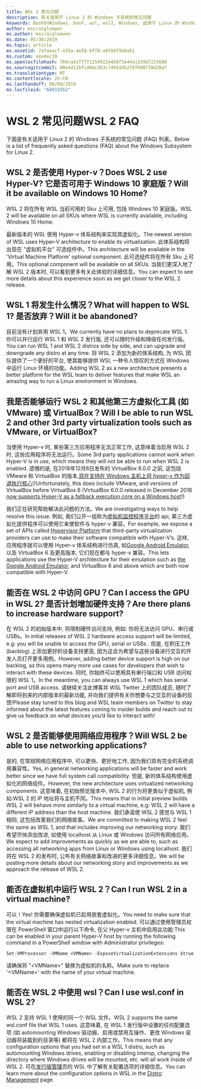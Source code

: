 ```yaml
---
title: WSL 2 常见问题
description: 有关适用于 Linux 2 的 Windows 子系统的常见问题
keywords: BashOnWindows, bash, wsl, wsl2, Windows, 适用于 Linux 的 Windows 子系统, windowssubsystem, ubuntu, debian, suse, Windows 10, 安装
author: mscraigloewen
ms.author: mscraigloewen
ms.date: 05/30/2019
ms.topic: article
ms.assetid: 7afaeacf-435a-4e58-bff0-a9f0d75b8a51
ms.custom: seodec18
ms.openlocfilehash: 760ca61f77f12509224458f1b44a1329d7225600
ms.sourcegitcommit: 00e4d12bfcd0dcd53c7445ddb2f8f0d0739d20af
ms.translationtype: MT
ms.contentlocale: zh-CN
ms.lasthandoff: 08/09/2019
ms.locfileid: "68915552"
---
```

# <a name="wsl-2-faq"></a><span data-ttu-id="d4b92-104">WSL 2 常见问题</span><span class="sxs-lookup"><span data-stu-id="d4b92-104">WSL 2 FAQ</span></span>

<span data-ttu-id="d4b92-105">下面是有关适用于 Linux 2 的 Windows 子系统的常见问题 (FAQ) 列表。</span><span class="sxs-lookup"><span data-stu-id="d4b92-105">Below is a list of frequently asked questions (FAQ) about the Windows Subsystem for Linux 2.</span></span>

## <a name="does-wsl-2-use-hyper-v-will-it-be-available-on-windows-10-home"></a><span data-ttu-id="d4b92-106">WSL 2 是否使用 Hyper-v？</span><span class="sxs-lookup"><span data-stu-id="d4b92-106">Does WSL 2 use Hyper-V?</span></span> <span data-ttu-id="d4b92-107">它是否可用于 Windows 10 家庭版？</span><span class="sxs-lookup"><span data-stu-id="d4b92-107">Will it be available on Windows 10 Home?</span></span>

<span data-ttu-id="d4b92-108">WSL 2 将在所有 WSL 当前可用的 Sku 上可用, 包括 Windows 10 家庭版。</span><span class="sxs-lookup"><span data-stu-id="d4b92-108">WSL 2 will be available on all SKUs where WSL is currently available, including Windows 10 Home.</span></span>

<span data-ttu-id="d4b92-109">最新版本的 WSL 使用 Hyper-v 体系结构来实现其虚拟化。</span><span class="sxs-lookup"><span data-stu-id="d4b92-109">The newest version of WSL uses Hyper-V architecture to enable its virtualization.</span></span> <span data-ttu-id="d4b92-110">此体系结构将出现在 "虚拟机平台" 可选组件中。</span><span class="sxs-lookup"><span data-stu-id="d4b92-110">This architecture will be available in the 'Virtual Machine Platform' optional component.</span></span> <span data-ttu-id="d4b92-111">此可选组件将在所有 Sku 上可用。</span><span class="sxs-lookup"><span data-stu-id="d4b92-111">This optional component will be available on all SKUs.</span></span> <span data-ttu-id="d4b92-112">当我们更深入地了解 WSL 2 版本时, 可以看到更多有关此体验的详细信息。</span><span class="sxs-lookup"><span data-stu-id="d4b92-112">You can expect to see more details about this experience soon as we get closer to the WSL 2 release.</span></span>

## <a name="what-will-happen-to-wsl-1-will-it-be-abandoned"></a><span data-ttu-id="d4b92-113">WSL 1 将发生什么情况？</span><span class="sxs-lookup"><span data-stu-id="d4b92-113">What will happen to WSL 1?</span></span> <span data-ttu-id="d4b92-114">是否放弃？</span><span class="sxs-lookup"><span data-stu-id="d4b92-114">Will it be abandoned?</span></span>

<span data-ttu-id="d4b92-115">目前没有计划弃用 WSL 1。</span><span class="sxs-lookup"><span data-stu-id="d4b92-115">We currently have no plans to deprecate WSL 1.</span></span> <span data-ttu-id="d4b92-116">你可以并行运行 WSL 1 和 WSL 2 发行版, 还可以随时升级和降级任何发行版。</span><span class="sxs-lookup"><span data-stu-id="d4b92-116">You can run WSL 1 and WSL 2 distros side by side, and can upgrade and downgrade any distro at any time.</span></span> <span data-ttu-id="d4b92-117">将 WSL 2 添加为新的体系结构, 为 WSL 团队提供了一个更好的平台, 使其能够提供 WSL 一种令人惊叹的方式在 Windows 中运行 Linux 环境的功能。</span><span class="sxs-lookup"><span data-stu-id="d4b92-117">Adding WSL 2 as a new architecture presents a better platform for the WSL team to deliver features that make WSL an amazing way to run a Linux environment in Windows.</span></span>

## <a name="will-i-be-able-to-run-wsl-2-and-other-3rd-party-virtualization-tools-such-as-vmware-or-virtualbox"></a><span data-ttu-id="d4b92-118">我是否能够运行 WSL 2 和其他第三方虚拟化工具 (如 VMware) 或 VirtualBox？</span><span class="sxs-lookup"><span data-stu-id="d4b92-118">Will I be able to run WSL 2 and other 3rd party virtualization tools such as VMware, or VirtualBox?</span></span>

<span data-ttu-id="d4b92-119">当使用 Hyper-v 时, 某些第三方应用程序无法正常工作, 这意味着当启用 WSL 2 时, 这些应用程序将无法运行。</span><span class="sxs-lookup"><span data-stu-id="d4b92-119">Some 3rd party applications cannot work when Hyper-V is in use, which means they will not be able to run when WSL 2 is enabled.</span></span> <span data-ttu-id="d4b92-120">遗憾的是, 在2018年12月6日发布的 VirtualBox 6.0.0 之前, 这包括 VMware 和 VirtualBox 的版本,[现在支持在 Windows 主机上将 hyper-v 作为回退执行核心][1]!)</span><span class="sxs-lookup"><span data-stu-id="d4b92-120">Unfortunately, this does include VMware, and versions of VirtualBox before VirtualBox 6 (VirtualBox 6.0.0 released in December 2018 [now supports Hyper-V as a fallback execution core on a Windows host][1]!)</span></span>

<span data-ttu-id="d4b92-121">我们正在研究帮助解决此问题的方法。</span><span class="sxs-lookup"><span data-stu-id="d4b92-121">We are investigating ways to help resolve this issue.</span></span> <span data-ttu-id="d4b92-122">例如, 我们公开一组称为[虚拟机监控程序平台][2]的 api, 第三方虚拟化提供程序可以使用它来使软件与 hyper-v 兼容。</span><span class="sxs-lookup"><span data-stu-id="d4b92-122">For example, we expose a set of APIs called [Hypervisor Platform][2] that third-party virtualization providers can use to make their software compatible with Hyper-V’s.</span></span> <span data-ttu-id="d4b92-123">这样, 应用程序就可以使用 Hyper-v 体系结构进行仿真, 如[Google Android Emulator][3], 以及 VirtualBox 6 及更高版本, 它们现在都与 hyper-v 兼容。</span><span class="sxs-lookup"><span data-stu-id="d4b92-123">This lets applications use the Hyper-V architecture for their emulation such as [the Google Android Emulator][3], and VirtualBox 6 and above which are both now compatible with Hyper-V.</span></span>

## <a name="can-i-access-the-gpu-in-wsl-2-are-there-plans-to-increase-hardware-support"></a><span data-ttu-id="d4b92-124">能否在 WSL 2 中访问 GPU？</span><span class="sxs-lookup"><span data-stu-id="d4b92-124">Can I access the GPU in WSL 2?</span></span> <span data-ttu-id="d4b92-125">是否计划增加硬件支持？</span><span class="sxs-lookup"><span data-stu-id="d4b92-125">Are there plans to increase hardware support?</span></span>

<span data-ttu-id="d4b92-126">在 WSL 2 的初始版本中, 将限制硬件访问支持, 例如: 你将无法访问 GPU、串行或 USBs。</span><span class="sxs-lookup"><span data-stu-id="d4b92-126">In initial releases of WSL 2 hardware access support will be limited, e.g: you will be unable to access the GPU, serial or USBs .</span></span> <span data-ttu-id="d4b92-127">但是, 在积压工作 (backlog) 上添加更好的设备支持更高, 因为这会为希望与这些设备进行交互的开发人员打开更多用例。</span><span class="sxs-lookup"><span data-stu-id="d4b92-127">However, adding better device support is high on our backlog, as this opens many more use cases for developers that wish to interact with these devices.</span></span> <span data-ttu-id="d4b92-128">同时, 你始终可以使用具有串行端口和 USB 访问权限的 WSL 1。</span><span class="sxs-lookup"><span data-stu-id="d4b92-128">In the meantime, you can always use WSL 1 which has serial port and USB access.</span></span> <span data-ttu-id="d4b92-129">请继续关注此博客并 WSL Twitter 上的团队成员, 随时了解即将到来的内部版本的最新功能, 并向我们提供有关你想要与之交互的设备的反馈!</span><span class="sxs-lookup"><span data-stu-id="d4b92-129">Please stay tuned to this blog and WSL team members on Twitter to stay informed about the latest features coming to insider builds and reach out to give us feedback on what devices you’d like to interact with!</span></span>

## <a name="will-wsl-2-be-able-to-use-networking-applications"></a><span data-ttu-id="d4b92-130">WSL 2 是否能够使用网络应用程序？</span><span class="sxs-lookup"><span data-stu-id="d4b92-130">Will WSL 2 be able to use networking applications?</span></span>

<span data-ttu-id="d4b92-131">是的, 在常规网络应用程序中, 可以更快、更好地工作, 因为我们具有完全的系统调用兼容性。</span><span class="sxs-lookup"><span data-stu-id="d4b92-131">Yes, in general networking applications will be faster and work better since we have full system call compatibility.</span></span> <span data-ttu-id="d4b92-132">但是, 新的体系结构使用虚拟化的网络组件。</span><span class="sxs-lookup"><span data-stu-id="d4b92-132">However, the new architecture uses virtualized networking components.</span></span> <span data-ttu-id="d4b92-133">这意味着, 在初始预览版本中, WSL 2 的行为将更类似于虚拟机, 例如:WSL 2 的 IP 地址将与主机不同。</span><span class="sxs-lookup"><span data-stu-id="d4b92-133">This means that in initial preview builds WSL 2 will behave more similarly to a virtual machine, e.g: WSL 2 will have a different IP address than the host machine.</span></span> <span data-ttu-id="d4b92-134">我们承诺使 WSL 2 感觉与 WSL 1 相同, 这包括改善我们的网络故事。</span><span class="sxs-lookup"><span data-stu-id="d4b92-134">We are committed to making WSL 2 feel the same as WSL 1, and that includes improving our networking story.</span></span> <span data-ttu-id="d4b92-135">我们希望尽快添加改进, 如使用 localhost 从 Linux 或 Windows 访问所有网络应用。</span><span class="sxs-lookup"><span data-stu-id="d4b92-135">We expect to add improvements as quickly as we are able to, such as accessing all networking apps from Linux or Windows using localhost.</span></span> <span data-ttu-id="d4b92-136">我们将在 WSL 2 的发布时, 公布有关网络故事和改进的更多详细信息。</span><span class="sxs-lookup"><span data-stu-id="d4b92-136">We will be posting more details about our networking story and improvements as we approach the release of WSL 2.</span></span>

## <a name="can-i-run-wsl-2-in-a-virtual-machine"></a><span data-ttu-id="d4b92-137">能否在虚拟机中运行 WSL 2？</span><span class="sxs-lookup"><span data-stu-id="d4b92-137">Can I run WSL 2 in a virtual machine?</span></span>

<span data-ttu-id="d4b92-138">可以！</span><span class="sxs-lookup"><span data-stu-id="d4b92-138">Yes!</span></span> <span data-ttu-id="d4b92-139">你需要确保虚拟机已启用嵌套虚拟化。</span><span class="sxs-lookup"><span data-stu-id="d4b92-139">You need to make sure that the virtual machine has nested virtualization enabled.</span></span> <span data-ttu-id="d4b92-140">可以通过使用管理员权限在 PowerShell 窗口中运行以下命令, 在父 Hyper-v 主机中启用此功能:</span><span class="sxs-lookup"><span data-stu-id="d4b92-140">This can be enabled in your parent Hyper-V host by running the following command in a PowerShell window with Administrator privileges:</span></span>

`Set-VMProcessor -VMName <VMName> -ExposeVirtualizationExtensions $true`

<span data-ttu-id="d4b92-141">请确保将 "&lt;VMName&gt;" 替换为虚拟机的名称。</span><span class="sxs-lookup"><span data-stu-id="d4b92-141">Make sure to replace '&lt;VMName&gt;' with the name of your virtual machine.</span></span>

## <a name="can-i-use-wslconf-in-wsl-2"></a><span data-ttu-id="d4b92-142">能否在 WSL 2 中使用 wsl？</span><span class="sxs-lookup"><span data-stu-id="d4b92-142">Can I use wsl.conf in WSL 2?</span></span>

<span data-ttu-id="d4b92-143">WSL 2 支持 WSL 1 使用的同一个 WSL 文件。</span><span class="sxs-lookup"><span data-stu-id="d4b92-143">WSL 2 supports the same wsl.conf file that WSL 1 uses.</span></span> <span data-ttu-id="d4b92-144">这意味着, 在 WSL 1 发行版中设置的任何配置选项 (如 automounting Windows 驱动器、启用或禁用互操作、更改 Windows 驱动器将装载到的目录等) 都将在 WSL 2 内部工作。</span><span class="sxs-lookup"><span data-stu-id="d4b92-144">This means that any configuration options that you had set in a WSL 1 distro, such as automounting Windows drives, enabling or disabling interop, changing the directory where Windows drives will be mounted, etc. will all work inside of WSL 2.</span></span> <span data-ttu-id="d4b92-145">可在[发行版管理](./wsl-config.md)页的 WSL 中了解有关配置选项的详细信息。</span><span class="sxs-lookup"><span data-stu-id="d4b92-145">You can learn more about the configuration options in WSL in the [Distro Management](./wsl-config.md) page.</span></span> 

 [1]: https://www.virtualbox.org/wiki/Changelog-6.0
 [2]: https://docs.microsoft.com/en-us/virtualization/api/
 [3]: https://devblogs.microsoft.com/visualstudio/hyper-v-android-emulator-support/
